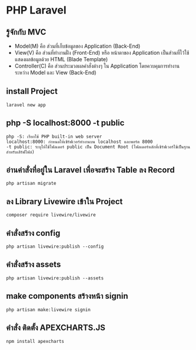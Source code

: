  # PHP Laravel

 ## รู้จักกับ MVC
 - Model(M) คือ ส่วนที่เก็บข้อมูลของ Application (Back-End)
 - View(V) คือ ส่วนที่ทำงานฝั่ง (Front-End) หรือ หน้าตาของ Application เป็นส่วนที่ใว้ใช้แสดงผลข้อมูลด้วย HTML (Blade Template)
 - Controller(C) คือ ส่วนประมวลผลคำสั่งต่างๆ ใน Application โดยควบคุมการทำงานระหว่าง Model และ View (Back-End) 
 
 
 ## install Project
 ```
 laravel new app
 ```

 ## php -S localhost:8000 -t public
 ```
 php -S: เรียกใช้ PHP built-in web server
 localhost:8000: กำหนดให้เซิร์ฟเวอร์ทำงานบน localhost และพอร์ต 8000
 -t public: ระบุให้ใช้โฟลเดอร์ public เป็น Document Root (โฟลเดอร์หลักที่เซิร์ฟเวอร์ใช้เป็นฐานสำหรับเสิร์ฟไฟล์)

 ```

 ## อ่านค่าสั่งที่อยู่ใน Laravel เพื่อจะสร้าง Table ลง Record
 ```
php artisan migrate
 ```
 ## ลง Library Livewire เข้าใน Project

 ```
 composer require livewire/livewire
 ```

 ## คำสั่งสร้าง config

 ```
 php artisan livewire:publish --config
 ```
 ## คำสั่งสร้าง assets
 ```
 php artisan livewire:publish --assets
 ```
 ## make components สร้างหน้า signin
 ```
 php artisan make:livewire signin
 ```

 ## คำสั่ง ติดตั้ง APEXCHARTS.JS
 ```
npm install apexcharts
 ```